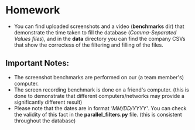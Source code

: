 # Homework
- You can find uploaded screenshots and a video (**benchmarks** dir) that demonstrate the time taken to fill the database (*Comma-Separated Values files*), and in the **data** directory you can find the company CSVs that show the correctess of the filtering and filling of the files.  
## Important Notes:
- The screenshot benchmarks are performed on our (a team member's) computer.
- The screen recording benchmark is done on a friend's computer. (this is done to demonstrate that different computers/networks may provide a significantly different result)
- Please note that the dates are in format *'MM/DD/YYYY'*. You can check the validity of this fact in the **parallel_filters.py** file. (this is consistent throughout the database)
